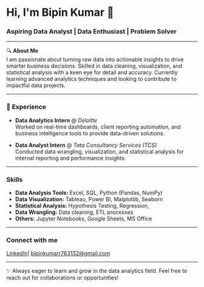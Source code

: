 # Hi, I'm Bipin Kumar 👋  
### Aspiring Data Analyst | Data Enthusiast | Problem Solver

---

🔍 **About Me**  
I am passionate about turning raw data into actionable insights to drive smarter business decisions. Skilled in data cleaning, visualization, and statistical analysis with a keen eye for detail and accuracy. Currently learning advanced analytics techniques and looking to contribute to impactful data projects.

---

### 💼 Experience
- **Data Analytics Intern** @ *Deloitte*  
  Worked on real-time dashboards, client reporting automation, and business intelligence tools to provide data-driven solutions.

- **Data Analyst Intern** @ *Tata Consultancy Services (TCS)*  
  Conducted data wrangling, visualization, and statistical analysis for internal reporting and performance insights.

---

### Skills
- **Data Analysis Tools:** Excel, SQL, Python (Pandas, NumPy)  
- **Data Visualization:** Tableau, Power BI, Matplotlib, Seaborn  
- **Statistical Analysis:** Hypothesis Testing, Regression, 
- **Data Wrangling:** Data cleaning, ETL processes  
- **Others:** Jupyter Notebooks, Google Sheets, MS Office

---

### Connect with me
[LinkedIn](https://www.linkedin.com/in/bipinkumar)| bipinkumarr763132@gmail.com

---

✨ Always eager to learn and grow in the data analytics field. Feel free to reach out for collaborations or opportunities!

